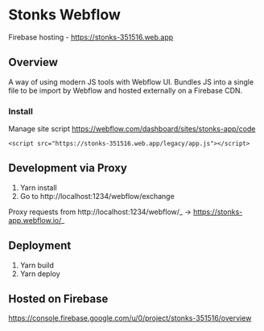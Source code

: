 # Stonks Webflow

Firebase hosting - https://stonks-351516.web.app

## Overview

A way of using modern JS tools with Webflow UI. Bundles JS into a single file to be import by Webflow and hosted externally on a Firebase CDN.

### Install

Manage site script https://webflow.com/dashboard/sites/stonks-app/code

`<script src="https://stonks-351516.web.app/legacy/app.js"></script>`

## Development via Proxy

1. Yarn install
2. Go to http://localhost:1234/webflow/exchange

Proxy requests from http://localhost:1234/webflow/_ -> https://stonks-app.webflow.io/_

## Deployment

1. Yarn build
2. Yarn deploy

## Hosted on Firebase

https://console.firebase.google.com/u/0/project/stonks-351516/overview

